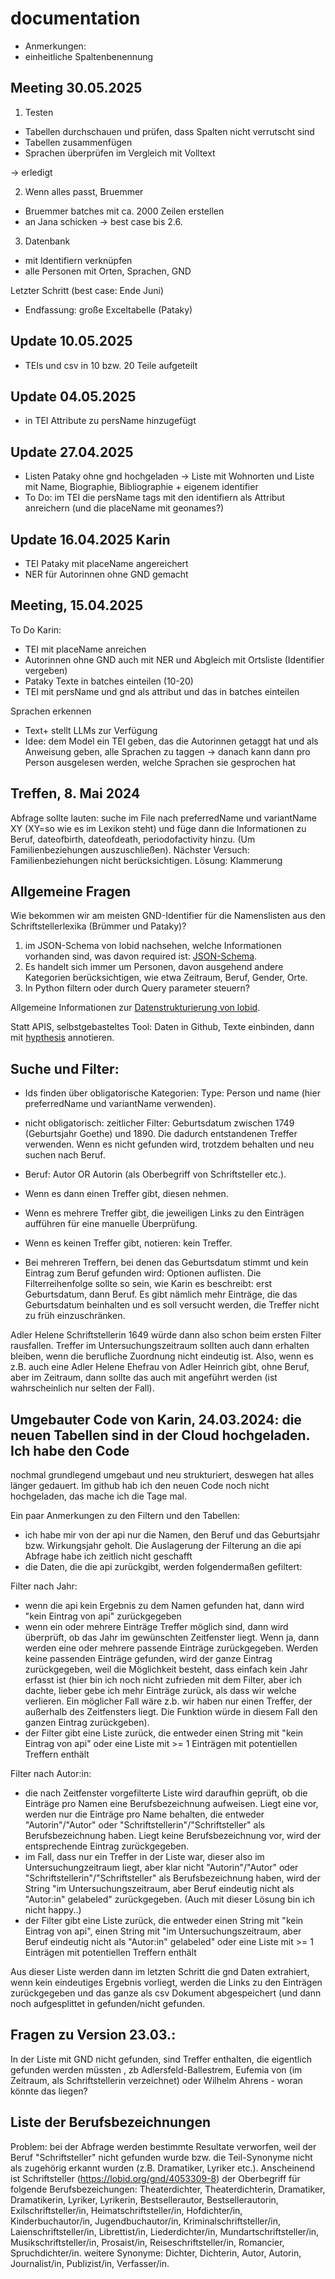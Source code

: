 # documentation

- Anmerkungen: 
- einheitliche Spaltenbenennung

## Meeting 30.05.2025

1. Testen 
- Tabellen durchschauen und prüfen, dass Spalten nicht verrutscht sind
- Tabellen zusammenfügen
- Sprachen überprüfen im Vergleich mit Volltext 

-> erledigt


2. Wenn alles passt, Bruemmer
- Bruemmer batches mit ca. 2000 Zeilen erstellen
- an Jana schicken
-> best case bis 2.6.

3. Datenbank
- mit Identifiern verknüpfen
- alle Personen mit Orten, Sprachen, GND

Letzter Schritt (best case: Ende Juni)
- Endfassung: große Exceltabelle (Pataky)



## Update 10.05.2025
- TEIs und csv in 10 bzw. 20 Teile aufgeteilt

## Update 04.05.2025
- in TEI Attribute zu persName hinzugefügt

## Update 27.04.2025
- Listen Pataky ohne gnd hochgeladen -> Liste mit Wohnorten und Liste mit Name, Biographie, Bibliographie + eigenem identifier
- To Do: im TEI die persName tags mit den identifiern als Attribut anreichern (und die placeName mit geonames?)

## Update 16.04.2025 Karin
- TEI Pataky mit placeName angereichert
- NER für Autorinnen ohne GND gemacht
  
## Meeting, 15.04.2025
To Do Karin: 
- TEI mit placeName anreichen
- Autorinnen ohne GND auch mit NER und Abgleich mit Ortsliste (Identifier vergeben)
- Pataky Texte in batches einteilen (10-20)
- TEI mit persName und gnd als attribut und das in batches einteilen

Sprachen erkennen
- Text+ stellt LLMs zur Verfügung
- Idee: dem Model ein TEI geben, das die Autorinnen getaggt hat und als Anweisung geben, alle Sprachen zu taggen -> danach kann dann pro Person ausgelesen werden, welche Sprachen sie gesprochen hat

## Treffen, 8. Mai 2024
Abfrage sollte lauten: suche im File nach preferredName und variantName XY (XY=so wie es im Lexikon steht) und füge dann die Informationen zu Beruf, dateofbirth, dateofdeath, periodofactivity hinzu. (Um Familienbeziehungen auszuschließen).
Nächster Versuch: Familienbeziehungen nicht berücksichtigen. 
Lösung: Klammerung

## Allgemeine Fragen

Wie bekommen wir am meisten GND-Identifier für die Namenslisten aus den Schriftstellerlexika (Brümmer und Pataky)?
1. im JSON-Schema von lobid nachsehen, welche Informationen vorhanden sind, was davon required ist: [JSON-Schema](https://github.com/hbz/lobid/blob/master/schemas/person.json).
2. Es handelt sich immer um Personen, davon ausgehend andere Kategorien berücksichtigen, wie etwa Zeitraum, Beruf, Gender, Orte.
3. In Python filtern oder durch Query parameter steuern? 

Allgemeine Informationen zur [Datenstrukturierung von lobid](https://github.com/hbz/lobid/blob/master/doc/lobid.md).


Statt APIS, selbstgebasteltes Tool: Daten in Github, Texte einbinden, dann mit [hypthesis](https://web.hypothes.is/) annotieren.

## Suche und Filter:

+ Ids finden über obligatorische Kategorien: Type: Person und name (hier preferredName und variantName verwenden).
+ nicht obligatorisch: zeitlicher Filter: Geburtsdatum zwischen 1749 (Geburtsjahr Goethe) und 1890. Die dadurch entstandenen Treffer verwenden. Wenn es nicht gefunden wird, trotzdem behalten und neu suchen nach Beruf.
+ Beruf: Autor OR Autorin (als Oberbegriff von Schriftsteller etc.). 
+ Wenn es dann einen Treffer gibt, diesen nehmen.
+ Wenn es mehrere Treffer gibt, die jeweiligen Links zu den Einträgen aufführen für eine manuelle Überprüfung. 
+ Wenn es keinen Treffer gibt, notieren: kein Treffer.

+ Bei mehreren Treffern, bei denen das Geburtsdatum stimmt und kein Eintrag zum Beruf gefunden wird: Optionen auflisten. 
Die Filterreihenfolge sollte so sein, wie Karin es beschreibt: erst Geburtsdatum, dann Beruf. Es gibt nämlich mehr Einträge, die das Geburtsdatum beinhalten und es soll versucht werden, die Treffer nicht zu früh einzuschränken.

Adler Helene Schriftstellerin 1649 würde dann also schon beim ersten Filter rausfallen. Treffer im Untersuchungszeitraum sollten auch dann erhalten bleiben, wenn die berufliche Zuordnung nicht eindeutig ist. Also, wenn es z.B. auch eine Adler Helene Ehefrau von Adler Heinrich gibt, ohne Beruf, aber im Zeitraum, dann sollte das auch mit angeführt werden (ist wahrscheinlich nur selten der Fall).

## Umgebauter Code von Karin, 24.03.2024: die neuen Tabellen sind in der Cloud hochgeladen. Ich habe den Code
nochmal grundlegend umgebaut und neu strukturiert, deswegen hat alles
länger gedauert. Im github hab ich den neuen Code noch nicht
hochgeladen, das mache ich die Tage mal.

Ein paar Anmerkungen zu den Filtern und den Tabellen:
- ich habe mir von der api nur die Namen, den Beruf und das Geburtsjahr
bzw. Wirkungsjahr geholt. Die Auslagerung der Filterung an die api
Abfrage habe ich zeitlich nicht geschafft
- die Daten, die die api zurückgibt, werden folgendermaßen gefiltert:

Filter nach Jahr:
- wenn die api kein Ergebnis zu dem Namen gefunden hat, dann wird
"kein Eintrag von api" zurückgegeben
- wenn ein oder mehrere Einträge Treffer möglich sind, dann wird
überprüft, ob das Jahr im gewünschten Zeitfenster liegt. Wenn ja, dann
werden eine oder mehrere passende Einträge zurückgegeben. Werden keine
passenden Einträge gefunden, wird der ganze Eintrag zurückgegeben, weil
die Möglichkeit besteht, dass einfach kein Jahr erfasst ist (hier bin
ich noch nicht zufrieden mit dem Filter, aber ich dachte, lieber gebe
ich mehr Einträge zurück, als dass wir welche verlieren. Ein möglicher
Fall wäre z.b. wir haben nur einen Treffer, der außerhalb des
Zeitfensters liegt. Die Funktion würde in diesem Fall den ganzen Eintrag
zurückgeben).
- der Filter gibt eine Liste zurück, die entweder einen String mit
"kein Eintrag von api" oder eine Liste mit >= 1 Einträgen mit
potentiellen Treffern enthält

Filter nach Autor:in:
- die nach Zeitfenster vorgefilterte Liste wird daraufhin geprüft, ob
die Einträge pro Namen eine Berufsbezeichnung aufweisen. Liegt eine vor,
werden nur die Einträge pro Name behalten, die entweder
"Autorin"/"Autor" oder "Schriftstellerin"/"Schriftsteller" als
Berufsbezeichnung haben. Liegt keine Berufsbezeichnung vor, wird der
entsprechende Eintrag zurückgegeben.
- im Fall, dass nur ein Treffer in der Liste war, dieser also im
Untersuchungzeitraum liegt, aber klar nicht "Autorin"/"Autor" oder
"Schriftstellerin"/"Schriftsteller" als Berufsbezeichnung haben, wird
der String "im Untersuchungszeitraum, aber Beruf eindeutig nicht als
"Autor:in" gelabeled" zurückgegeben. (Auch mit dieser Lösung bin ich
nicht happy..)
- der Filter gibt eine Liste zurück, die entweder einen String mit "kein
Eintrag von api", einen String mit "im Untersuchungszeitraum, aber Beruf
eindeutig nicht als "Autor:in" gelabeled" oder eine Liste mit >= 1
Einträgen mit potentiellen Treffern enthält

Aus dieser Liste werden dann im letzten Schritt die gnd Daten
extrahiert, wenn kein eindeutiges Ergebnis vorliegt, werden die Links zu
den Einträgen zurückgegeben und das ganze als csv Dokument abgespeichert
(und dann noch aufgesplittet in gefunden/nicht gefunden.

## Fragen zu Version 23.03.:
In der Liste mit GND nicht gefunden, sind Treffer enthalten, die eigentlich gefunden werden müssten , zb Adlersfeld-Ballestrem, Eufemia von (im Zeitraum, als Schriftstellerin verzeichnet) oder Wilhelm Ahrens - woran könnte das liegen? 

## Liste der Berufsbezeichnungen 

Problem: bei der Abfrage werden bestimmte Resultate verworfen, weil der Beruf "Schriftsteller" nicht gefunden wurde bzw. die Teil-Synonyme nicht als zugehörig erkannt wurden (z.B. Dramatiker, Lyriker etc.).
Anscheinend ist Schriftsteller (https://lobid.org/gnd/4053309-8) der Oberbegriff für folgende Berufsbezeichungen: 
Theaterdichter, Theaterdichterin, Dramatiker, Dramatikerin, Lyriker, Lyrikerin, Bestsellerautor, Bestsellerautorin, Exilschriftsteller/in, Heimatschriftsteller/in, Hofdichter/in, Kinderbuchautor/in, Jugendbuchautor/in, Kriminalschriftsteller/in, Laienschriftsteller/in, Librettist/in, Liederdichter/in, Mundartschriftsteller/in, Musikschriftsteller/in, Prosaist/in, Reiseschriftsteller/in, Romancier, Spruchdichter/in. 
weitere Synonyme: Dichter, Dichterin, Autor, Autorin, Journalist/in, Publizist/in, Verfasser/in. 


